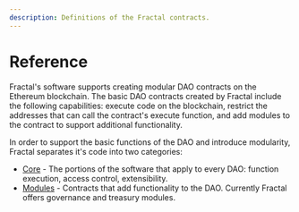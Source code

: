 ```yaml
---
description: Definitions of the Fractal contracts.
---
```


# Reference

Fractal's software supports creating modular DAO contracts on the Ethereum blockchain. The basic DAO contracts created by Fractal include the following capabilities: execute code on the blockchain, restrict the addresses that can call the contract's execute function, and add modules to the contract to support additional functionality.

In order to support the basic functions of the DAO and introduce modularity, Fractal separates it's code into two categories:

* [Core](fractal-core.md) - The portions of the software that apply to every DAO: function execution, access control, extensibility.
* [Modules](modules.md) - Contracts that add functionality to the DAO. Currently Fractal offers governance and treasury modules.
